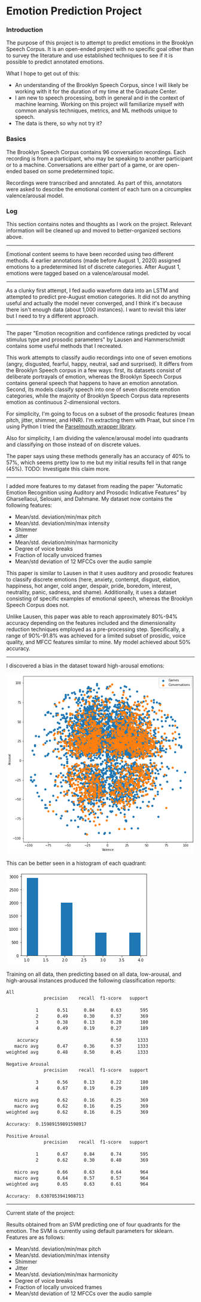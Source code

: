 # Emotion Prediction Project

### Introduction
The purpose of this project is to attempt to predict emotions in the Brooklyn Speech Corpus. It is an open-ended project with no specific goal other than to survey the literature and use established techniques to see if it is possible to predict annotated emotions.

What I hope to get out of this:
* An understanding of the Brooklyn Speech Corpus, since I will likely be working with it for the duration of my time at the Graduate Center.
* I am new to speech processing, both in general and in the context of machine learning. Working on this project will familiarize myself with common analysis techniques, metrics, and ML methods unique to speech.
* The data is there, so why not try it?

### Basics
The Brooklyn Speech Corpus contains 96 conversation recordings. Each recording is from a participant, who may be speaking to another participant or to a machine. Conversations are either part of a game, or are open-ended based on some predetermined topic.

Recordings were transcribed and annotated. As part of this, annotators were asked to describe the emotional content of each turn on a circumplex valence/arousal model.

### Log
This section contains notes and thoughts as I work on the project. Relevant information will be cleaned up and moved to better-organized sections above.

---

Emotional content seems to have been recorded using two different methods. 4 earlier annotations (made before August 1, 2020) assigned emotions to a predetermined list of discrete categories. After August 1, emotions were tagged based on a valence/arousal model.

---

As a clunky first attempt, I fed audio waveform data into an LSTM and attempted to predict pre-August emotion categories. It did not do anything useful and actually the model never converged, and I think it's because there isn't enough data (about 1,000 instances). I want to revisit this later but I need to try a different approach.

---

The paper "Emotion recognition and confidence ratings predicted by vocal stimulus type and prosodic parameters" by Lausen and Hammerschmidt contains some useful methods that I recreated.

This work attempts to classify audio recordings into one of seven emotions (angry, disgusted, fearful,
happy, neutral, sad and surprised). It differs from the Brooklyn Speech corpus in a few ways: first, its datasets consist of deliberate portrayals of emotion, whereas the Brooklyn Speech Corpus contains general speech that happens to have an emotion annotation. Second, its models classify speech into one of seven discrete emotion categories, while the majority of Brooklyn Speech Corpus data represents emotion as continuous 2-dimensional vectors.

For simplicity, I'm going to focus on a subset of the prosodic features (mean pitch, jitter, shimmer, and HNR). I'm extracting them with Praat, but since I'm using Python I tried the [Parselmouth wrapper library](https://parselmouth.readthedocs.io/en/stable/).

Also for simplicity, I am dividing the valence/arousal model into quadrants and classifying on those instead of on discrete values.

The paper says using these methods generally has an accuracy of 40% to 57%, which seems pretty low to me but my initial results fell in that range (45%). TODO: Investigate this claim more.

---

I added more features to my dataset from reading the paper "Automatic Emotion Recognition using Auditory and Prosodic Indicative Features" by Gharsellaoui, Selouani, and Dahmane. My dataset now contains the following features:

* Mean/std. deviation/min/max pitch
* Mean/std. deviation/min/max intensity
* Shimmer
* Jitter
* Mean/std. deviation/min/max harmonicity
* Degree of voice breaks
* Fraction of locally unvoiced frames
* Mean/std deviation of 12 MFCCs over the audio sample

This paper is similar to Lausen in that it uses auditory and prosodic features to classify discrete emotions (here, anxiety, contempt, disgust, elation, happiness, hot anger, cold anger, despair, pride, boredom, interest, neutrality, panic, sadness, and shame). Additionally, it uses a dataset consisting of specific examples of emotional speech, whereas the Brooklyn Speech Corpus does not.

Unlike Lausen, this paper was able to reach approximately 80%-94% accuracy depending on the features included and the dimensionality reduction techniques employed as a pre-processing step. Specifically, a range of 90%-91.8% was achieved for a limited subset of prosidic, voice quality, and MFCC features similar to mine. My model achieved about 50% accuracy.

---

I discovered a bias in the dataset toward high-arousal emotions:

![High-arousal emotion imbalance](img/emotion-valenece-arousal-imbalance.png)

This can be better seen in a histogram of each quadrant:

![High-arousal emotion imbalance](img/emotion-quadrant-distribution.png)

Training on all data, then predicting based on all data, low-arousal, and high-arousal instances produced the following classification reports:

```
All
              precision    recall  f1-score   support

           1       0.51      0.84      0.63       595
           2       0.49      0.30      0.37       369
           3       0.38      0.13      0.20       180
           4       0.49      0.19      0.27       189

    accuracy                           0.50      1333
   macro avg       0.47      0.36      0.37      1333
weighted avg       0.48      0.50      0.45      1333

Negative Arousal
              precision    recall  f1-score   support

           3       0.56      0.13      0.22       180
           4       0.67      0.19      0.29       189

   micro avg       0.62      0.16      0.25       369
   macro avg       0.62      0.16      0.25       369
weighted avg       0.62      0.16      0.25       369

Accuracy:  0.15989159891598917

Positive Arousal
              precision    recall  f1-score   support

           1       0.67      0.84      0.74       595
           2       0.62      0.30      0.40       369

   micro avg       0.66      0.63      0.64       964
   macro avg       0.64      0.57      0.57       964
weighted avg       0.65      0.63      0.61       964

Accuracy:  0.6307053941908713
```

---
Current state of the project:

Results obtained from an SVM predicting one of four quadrants for the emotion. The SVM is currently using default parameters for sklearn. Features are as follows:

* Mean/std. deviation/min/max pitch
* Mean/std. deviation/min/max intensity
* Shimmer
* Jitter
* Mean/std. deviation/min/max harmonicity
* Degree of voice breaks
* Fraction of locally unvoiced frames
* Mean/std deviation of 12 MFCCs over the audio sample